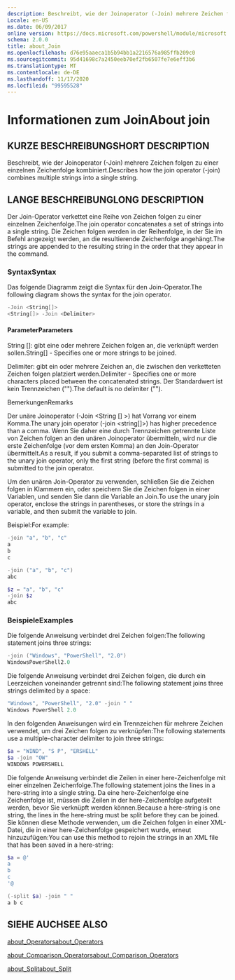 ```yaml
---
description: Beschreibt, wie der Joinoperator (-Join) mehrere Zeichen folgen zu einer einzelnen Zeichenfolge kombiniert.
Locale: en-US
ms.date: 06/09/2017
online version: https://docs.microsoft.com/powershell/module/microsoft.powershell.core/about/about_join?view=powershell-7.2&WT.mc_id=ps-gethelp
schema: 2.0.0
title: about_Join
ms.openlocfilehash: d76e95aaeca1b5b94bb1a2216576a985ffb209c0
ms.sourcegitcommit: 95d41698c7a2450eeb70ef2fb6507fe7e6eff3b6
ms.translationtype: MT
ms.contentlocale: de-DE
ms.lasthandoff: 11/17/2020
ms.locfileid: "99595528"
---
```

# <a name="about-join"></a><span data-ttu-id="c24c5-103">Informationen zum Join</span><span class="sxs-lookup"><span data-stu-id="c24c5-103">About join</span></span>

## <a name="short-description"></a><span data-ttu-id="c24c5-104">KURZE BESCHREIBUNG</span><span class="sxs-lookup"><span data-stu-id="c24c5-104">SHORT DESCRIPTION</span></span>
<span data-ttu-id="c24c5-105">Beschreibt, wie der Joinoperator (-Join) mehrere Zeichen folgen zu einer einzelnen Zeichenfolge kombiniert.</span><span class="sxs-lookup"><span data-stu-id="c24c5-105">Describes how the join operator (-join) combines multiple strings into a single string.</span></span>

## <a name="long-description"></a><span data-ttu-id="c24c5-106">LANGE BESCHREIBUNG</span><span class="sxs-lookup"><span data-stu-id="c24c5-106">LONG DESCRIPTION</span></span>

<span data-ttu-id="c24c5-107">Der Join-Operator verkettet eine Reihe von Zeichen folgen zu einer einzelnen Zeichenfolge.</span><span class="sxs-lookup"><span data-stu-id="c24c5-107">The join operator concatenates a set of strings into a single string.</span></span> <span data-ttu-id="c24c5-108">Die Zeichen folgen werden in der Reihenfolge, in der Sie im Befehl angezeigt werden, an die resultierende Zeichenfolge angehängt.</span><span class="sxs-lookup"><span data-stu-id="c24c5-108">The strings are appended to the resulting string in the order that they appear in the command.</span></span>

### <a name="syntax"></a><span data-ttu-id="c24c5-109">Syntax</span><span class="sxs-lookup"><span data-stu-id="c24c5-109">Syntax</span></span>

<span data-ttu-id="c24c5-110">Das folgende Diagramm zeigt die Syntax für den Join-Operator.</span><span class="sxs-lookup"><span data-stu-id="c24c5-110">The following diagram shows the syntax for the join operator.</span></span>

```powershell
-Join <String[]>
<String[]> -Join <Delimiter>
```

#### <a name="parameters"></a><span data-ttu-id="c24c5-111">Parameter</span><span class="sxs-lookup"><span data-stu-id="c24c5-111">Parameters</span></span>

<span data-ttu-id="c24c5-112">String []: gibt eine oder mehrere Zeichen folgen an, die verknüpft werden sollen.</span><span class="sxs-lookup"><span data-stu-id="c24c5-112">String[] - Specifies one or more strings to be joined.</span></span>

<span data-ttu-id="c24c5-113">Delimiter: gibt ein oder mehrere Zeichen an, die zwischen den verketteten Zeichen folgen platziert werden.</span><span class="sxs-lookup"><span data-stu-id="c24c5-113">Delimiter - Specifies one or more characters placed between the concatenated strings.</span></span> <span data-ttu-id="c24c5-114">Der Standardwert ist kein Trennzeichen ("").</span><span class="sxs-lookup"><span data-stu-id="c24c5-114">The default is no delimiter ("").</span></span>

<span data-ttu-id="c24c5-115">Bemerkungen</span><span class="sxs-lookup"><span data-stu-id="c24c5-115">Remarks</span></span>

<span data-ttu-id="c24c5-116">Der unäre Joinoperator (-Join <String [] >) hat Vorrang vor einem Komma.</span><span class="sxs-lookup"><span data-stu-id="c24c5-116">The unary join operator (-join <string[]>) has higher precedence than a comma.</span></span> <span data-ttu-id="c24c5-117">Wenn Sie daher eine durch Trennzeichen getrennte Liste von Zeichen folgen an den unären Joinoperator übermitteln, wird nur die erste Zeichenfolge (vor dem ersten Komma) an den Join-Operator übermittelt.</span><span class="sxs-lookup"><span data-stu-id="c24c5-117">As a result, if you submit a comma-separated list of strings to the unary join operator, only the first string (before the first comma) is submitted to the join operator.</span></span>

<span data-ttu-id="c24c5-118">Um den unären Join-Operator zu verwenden, schließen Sie die Zeichen folgen in Klammern ein, oder speichern Sie die Zeichen folgen in einer Variablen, und senden Sie dann die Variable an Join.</span><span class="sxs-lookup"><span data-stu-id="c24c5-118">To use the unary join operator, enclose the strings in parentheses, or store the strings in a variable, and then submit the variable to join.</span></span>

<span data-ttu-id="c24c5-119">Beispiel:</span><span class="sxs-lookup"><span data-stu-id="c24c5-119">For example:</span></span>

```powershell
-join "a", "b", "c"
a
b
c

-join ("a", "b", "c")
abc

$z = "a", "b", "c"
-join $z
abc
```

### <a name="examples"></a><span data-ttu-id="c24c5-120">Beispiele</span><span class="sxs-lookup"><span data-stu-id="c24c5-120">Examples</span></span>

<span data-ttu-id="c24c5-121">Die folgende Anweisung verbindet drei Zeichen folgen:</span><span class="sxs-lookup"><span data-stu-id="c24c5-121">The following statement joins three strings:</span></span>

```powershell
-join ("Windows", "PowerShell", "2.0")
WindowsPowerShell2.0
```

<span data-ttu-id="c24c5-122">Die folgende Anweisung verbindet drei Zeichen folgen, die durch ein Leerzeichen voneinander getrennt sind:</span><span class="sxs-lookup"><span data-stu-id="c24c5-122">The following statement joins three strings delimited by a space:</span></span>

```powershell
"Windows", "PowerShell", "2.0" -join " "
Windows PowerShell 2.0
```

<span data-ttu-id="c24c5-123">In den folgenden Anweisungen wird ein Trennzeichen für mehrere Zeichen verwendet, um drei Zeichen folgen zu verknüpfen:</span><span class="sxs-lookup"><span data-stu-id="c24c5-123">The following statements use a multiple-character delimiter to join three strings:</span></span>

```powershell
$a = "WIND", "S P", "ERSHELL"
$a -join "OW"
WINDOWS POWERSHELL
```

<span data-ttu-id="c24c5-124">Die folgende Anweisung verbindet die Zeilen in einer here-Zeichenfolge mit einer einzelnen Zeichenfolge.</span><span class="sxs-lookup"><span data-stu-id="c24c5-124">The following statement joins the lines in a here-string into a single string.</span></span> <span data-ttu-id="c24c5-125">Da eine here-Zeichenfolge eine Zeichenfolge ist, müssen die Zeilen in der here-Zeichenfolge aufgeteilt werden, bevor Sie verknüpft werden können.</span><span class="sxs-lookup"><span data-stu-id="c24c5-125">Because a here-string is one string, the lines in the here-string must be split before they can be joined.</span></span> <span data-ttu-id="c24c5-126">Sie können diese Methode verwenden, um die Zeichen folgen in einer XML-Datei, die in einer here-Zeichenfolge gespeichert wurde, erneut hinzuzufügen:</span><span class="sxs-lookup"><span data-stu-id="c24c5-126">You can use this method to rejoin the strings in an XML file that has been saved in a here-string:</span></span>

```powershell
$a = @'
a
b
c
'@

(-split $a) -join " "
a b c
```

## <a name="see-also"></a><span data-ttu-id="c24c5-127">SIEHE AUCH</span><span class="sxs-lookup"><span data-stu-id="c24c5-127">SEE ALSO</span></span>

[<span data-ttu-id="c24c5-128">about_Operators</span><span class="sxs-lookup"><span data-stu-id="c24c5-128">about_Operators</span></span>](about_Operators.md)

[<span data-ttu-id="c24c5-129">about_Comparison_Operators</span><span class="sxs-lookup"><span data-stu-id="c24c5-129">about_Comparison_Operators</span></span>](about_Comparison_Operators.md)

[<span data-ttu-id="c24c5-130">about_Split</span><span class="sxs-lookup"><span data-stu-id="c24c5-130">about_Split</span></span>](about_Split.md)

